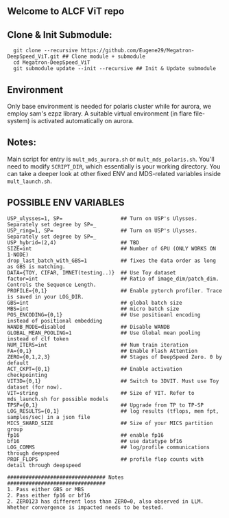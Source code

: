 ## Welcome to ALCF ViT repo

## Clone & Init Submodule:
```
  git clone --recursive https://github.com/Eugene29/Megatron-DeepSpeed_ViT.git ## Clone module + submodule
  cd Megatron-DeepSpeed_ViT
  git submodule update --init --recursive ## Init & Update submodule
```

## Environment
Only base environment is needed for polaris cluster while for aurora, we employ sam's ezpz library. A suitable virtual environment (in flare file-system) is activated automatically on aurora. 

## Notes:
Main script for entry is `mult_mds_aurora.sh` or `mult_mds_polaris.sh`. You'll need to modify `SCRIPT_DIR`, which essentially is your working directory. 
You can take a deeper look at other fixed ENV and MDS-related variables inside `mult_launch.sh`. 

## POSSIBLE ENV VARIABLES
```
USP_ulysses=1, SP=                   ## Turn on USP's Ulysses. Separately set degree by SP=_
USP_ring=1, SP=                      ## Turn on USP's Ulysses. Separately set degree by SP=_
USP_hybrid=(2,4)                     ## TBD
SIZE=int                             ## Number of GPU (ONLY WORKS ON 1-NODE)
drop_last_batch_with_GBS=1           ## fixes the data order as long as GBS is matching.
DATA={TOY, CIFAR, IMNET(testing..)}  ## Use Toy dataset
factor=int                           ## Ratio of image_dim/patch_dim. Controls the Sequence Length.
PROFILE={0,1}                        ## Enable pytorch profiler. Trace is saved in your LOG_DIR.
GBS=int                              ## global batch size
MBS=int                              ## micro batch size
POS_ENCODING={0,1}                   ## Use positioanl encoding instead of positional embedding
WANDB_MODE=disabled                  ## Disable WANDB
GLOBAL_MEAN_POOLING=1                ## Use Global mean pooling instead of clf token 
NUM_ITERS=int                        ## Num train iteration
FA={0,1}                             ## Enable Flash Attention
ZERO={0,1,2,3}                       ## Stages of DeepSpeed Zero. 0 by default
ACT_CKPT={0,1}                       ## Enable activation checkpointing
VIT3D={0,1}                          ## Switch to 3DVIT. Must use Toy dataset (for now).
VIT=string                           ## Size of VIT. Refer to mds_launch.sh for possible models
TPSP={0,1}                           ## Upgrade from TP to TP-SP
LOG_RESULTS={0,1}                    ## log results (tflops, mem fpt, samples/sec) in a json file
MICS_SHARD_SIZE                      ## Size of your MICS partition group
fp16                                 ## enable fp16
bf16                                 ## use datatype bf16
LOG_COMMS                            ## log/profile communications through deepspeed
PROF_FLOPS                           ## profile flop counts with detail through deepspeed

################################ Notes ################################
1. Pass either GBS or MBS
2. Pass either fp16 or bf16
2. ZERO123 has different loss than ZERO=0, also observed in LLM. Whether convergence is impacted needs to be tested.
```